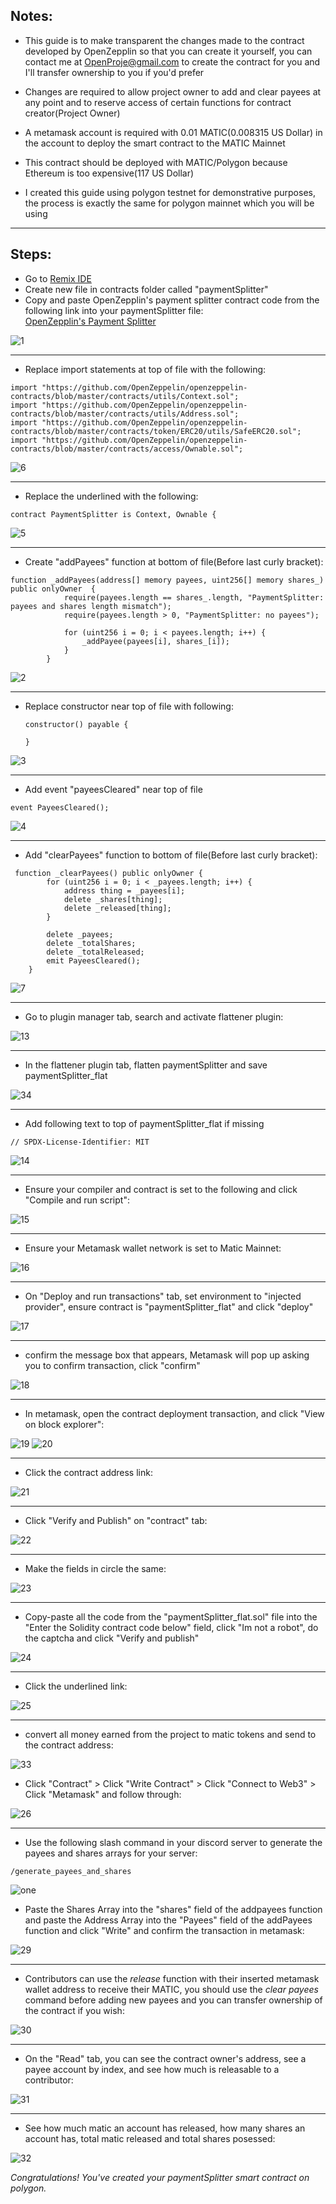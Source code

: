 
## Notes:

- This guide is to make transparent the changes made to the contract developed by OpenZepplin so that you can create it yourself, you can contact me at OpenProje@gmail.com to create the contract for you and I'll transfer ownership to you if you'd prefer

- Changes are required to allow project owner to add and clear payees at any point and to reserve access of certain functions for contract creator(Project Owner)

- A metamask account is required with 0.01 MATIC(0.008315 US Dollar) in the account to deploy the smart contract to the MATIC Mainnet

- This contract should be deployed with MATIC/Polygon because Ethereum is too expensive(117 US Dollar)

- I created this guide using polygon testnet for demonstrative purposes, the process is exactly the same for polygon mainnet which you will be using

---

## Steps:

- Go to [Remix IDE](https://remix.ethereum.org/#optimize=false&runs=200&evmVersion=null)
- Create new file in contracts folder called "paymentSplitter"
- Copy and paste OpenZepplin's payment splitter contract code from the following link into your paymentSplitter file:\
[OpenZepplin's Payment Splitter](https://github.com/OpenZeppelin/openzeppelin-contracts/blob/master/contracts/finance/PaymentSplitter.sol)

![1](/assets/paymentSplitterImages/1.PNG)

---

- Replace import statements at top of file with the following:

```
import "https://github.com/OpenZeppelin/openzeppelin-contracts/blob/master/contracts/utils/Context.sol";
import "https://github.com/OpenZeppelin/openzeppelin-contracts/blob/master/contracts/utils/Address.sol";
import "https://github.com/OpenZeppelin/openzeppelin-contracts/blob/master/contracts/token/ERC20/utils/SafeERC20.sol";
import "https://github.com/OpenZeppelin/openzeppelin-contracts/blob/master/contracts/access/Ownable.sol";
```

![6](/assets/paymentSplitterImages/6.PNG)

---

- Replace the underlined with the following:

```
contract PaymentSplitter is Context, Ownable {
```

![5](/assets/paymentSplitterImages/5.PNG)

---

- Create "addPayees" function at bottom of file(Before last curly bracket):

```
function _addPayees(address[] memory payees, uint256[] memory shares_) public onlyOwner  {
            require(payees.length == shares_.length, "PaymentSplitter: payees and shares length mismatch");
            require(payees.length > 0, "PaymentSplitter: no payees");

            for (uint256 i = 0; i < payees.length; i++) {
                _addPayee(payees[i], shares_[i]);
            }
        }
```

![2](/assets/paymentSplitterImages/2.PNG)

---

- Replace constructor near top of file with following:

    ```
    constructor() payable {
 
    }
    ```

![3](/assets/paymentSplitterImages/3.PNG)

---

- Add event "payeesCleared" near top of file

```
event PayeesCleared();
```

![4](/assets/paymentSplitterImages/4.PNG)

---

- Add "clearPayees" function to bottom of file(Before last curly bracket):

```
 function _clearPayees() public onlyOwner {
        for (uint256 i = 0; i < _payees.length; i++) {
            address thing = _payees[i];
            delete _shares[thing];
            delete _released[thing];
        }
       
        delete _payees;
        delete _totalShares;
        delete _totalReleased;
        emit PayeesCleared();
    }
```

![7](/assets/paymentSplitterImages/7.PNG)

---

- Go to plugin manager tab, search and activate flattener plugin:

![13](/assets/paymentSplitterImages/13.PNG)

---

- In the flattener plugin tab, flatten paymentSplitter and save paymentSplitter_flat

![34](/assets/paymentSplitterImages/34.PNG)

---

- Add following text to top of paymentSplitter_flat if missing

```
// SPDX-License-Identifier: MIT
```

![14](/assets/paymentSplitterImages/14.PNG)

---

- Ensure your compiler and contract is set to the following and click "Compile and run script":

![15](/assets/paymentSplitterImages/15.PNG)

---

- Ensure your Metamask wallet network is set to Matic Mainnet:

![16](/assets/paymentSplitterImages/16.PNG)

---

- On "Deploy and run transactions" tab, set environment to "injected provider", ensure contract is "paymentSplitter_flat" and click "deploy"

![17](/assets/paymentSplitterImages/17.PNG)

---

- confirm the message box that appears, Metamask will pop up asking you to confirm transaction, click "confirm"

![18](/assets/paymentSplitterImages/18.PNG)

---

- In metamask, open the contract deployment transaction, and click "View on block explorer":

![19](/assets/paymentSplitterImages/19.PNG)
![20](/assets/paymentSplitterImages/20.PNG)

---

- Click the contract address link:

![21](/assets/paymentSplitterImages/21.PNG)

---

- Click "Verify and Publish" on "contract" tab:

![22](/assets/paymentSplitterImages/22.PNG)

---

- Make the fields in circle the same:

![23](/assets/paymentSplitterImages/23.PNG)

---

- Copy-paste all the code from the "paymentSplitter_flat.sol" file into the "Enter the Solidity contract code below" field, click "Im not a robot", do the captcha and click "Verify and publish"

![24](/assets/paymentSplitterImages/24.PNG)

---

- Click the underlined link:

![25](/assets/paymentSplitterImages/25.PNG)

---

- convert all money earned from the project to matic tokens and send to the contract address:

![33](/assets/paymentSplitterImages/33.PNG)

- Click "Contract" > Click "Write Contract" > Click "Connect to Web3" > Click "Metamask" and follow through:

![26](/assets/paymentSplitterImages/26.PNG)

---

- Use the following slash command in your discord server to generate the payees and shares arrays for your server:

```
/generate_payees_and_shares
```

![one](/assets/paymentSplitterImages/one.PNG)

- Paste the Shares Array into the "shares" field of the addpayees function and paste the Address Array into the "Payees" field of the addPayees function and click "Write" and confirm the transaction in metamask:

![29](/assets/paymentSplitterImages/29.PNG)

---

- Contributors can use the *release* function with their inserted metamask wallet address to receive their MATIC, you should use the *clear payees* command before adding new payees and you can transfer ownership of the contract if you wish:

![30](/assets/paymentSplitterImages/30.PNG)

---

- On the "Read" tab, you can see the contract owner's address, see a payee account by index, and see how much is releasable to a contributor:

![31](/assets/paymentSplitterImages/31.PNG)

---

- See how much matic an account has released, how many shares an account has, total matic released and total shares posessed:

![32](/assets/paymentSplitterImages/32.PNG)

*Congratulations! You've created your paymentSplitter smart contract on polygon.*


